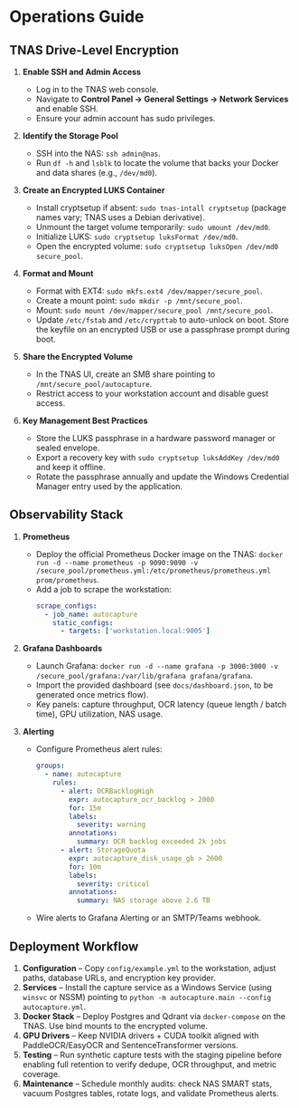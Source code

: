 # Operations Guide

## TNAS Drive-Level Encryption

1. **Enable SSH and Admin Access**
   - Log in to the TNAS web console.
   - Navigate to **Control Panel → General Settings → Network Services** and enable SSH.
   - Ensure your admin account has sudo privileges.

2. **Identify the Storage Pool**
   - SSH into the NAS: `ssh admin@nas`.
   - Run `df -h` and `lsblk` to locate the volume that backs your Docker and data shares (e.g., `/dev/md0`).

3. **Create an Encrypted LUKS Container**
   - Install cryptsetup if absent: `sudo tnas-intall cryptsetup` (package names vary; TNAS uses a Debian derivative).
   - Unmount the target volume temporarily: `sudo umount /dev/md0`.
   - Initialize LUKS: `sudo cryptsetup luksFormat /dev/md0`.
   - Open the encrypted volume: `sudo cryptsetup luksOpen /dev/md0 secure_pool`.

4. **Format and Mount**
   - Format with EXT4: `sudo mkfs.ext4 /dev/mapper/secure_pool`.
   - Create a mount point: `sudo mkdir -p /mnt/secure_pool`.
   - Mount: `sudo mount /dev/mapper/secure_pool /mnt/secure_pool`.
   - Update `/etc/fstab` and `/etc/crypttab` to auto-unlock on boot. Store the keyfile on an encrypted USB or use a passphrase prompt during boot.

5. **Share the Encrypted Volume**
   - In the TNAS UI, create an SMB share pointing to `/mnt/secure_pool/autocapture`.
   - Restrict access to your workstation account and disable guest access.

6. **Key Management Best Practices**
   - Store the LUKS passphrase in a hardware password manager or sealed envelope.
   - Export a recovery key with `sudo cryptsetup luksAddKey /dev/md0` and keep it offline.
   - Rotate the passphrase annually and update the Windows Credential Manager entry used by the application.

## Observability Stack

1. **Prometheus**
   - Deploy the official Prometheus Docker image on the TNAS: `docker run -d --name prometheus -p 9090:9090 -v /secure_pool/prometheus.yml:/etc/prometheus/prometheus.yml prom/prometheus`.
   - Add a job to scrape the workstation: 
     ```yaml
     scrape_configs:
       - job_name: autocapture
         static_configs:
           - targets: ['workstation.local:9005']
     ```

2. **Grafana Dashboards**
   - Launch Grafana: `docker run -d --name grafana -p 3000:3000 -v /secure_pool/grafana:/var/lib/grafana grafana/grafana`.
   - Import the provided dashboard (see `docs/dashboard.json`, to be generated once metrics flow).
   - Key panels: capture throughput, OCR latency (queue length / batch time), GPU utilization, NAS usage.

3. **Alerting**
   - Configure Prometheus alert rules:
     ```yaml
     groups:
       - name: autocapture
         rules:
           - alert: OCRBacklogHigh
             expr: autocapture_ocr_backlog > 2000
             for: 15m
             labels:
               severity: warning
             annotations:
               summary: OCR backlog exceeded 2k jobs
           - alert: StorageQuota
             expr: autocapture_disk_usage_gb > 2600
             for: 10m
             labels:
               severity: critical
             annotations:
               summary: NAS storage above 2.6 TB
     ```
   - Wire alerts to Grafana Alerting or an SMTP/Teams webhook.

## Deployment Workflow

1. **Configuration** – Copy `config/example.yml` to the workstation, adjust paths, database URLs, and encryption key provider.
2. **Services** – Install the capture service as a Windows Service (using `winsvc` or NSSM) pointing to `python -m autocapture.main --config autocapture.yml`.
3. **Docker Stack** – Deploy Postgres and Qdrant via `docker-compose` on the TNAS. Use bind mounts to the encrypted volume.
4. **GPU Drivers** – Keep NVIDIA drivers + CUDA toolkit aligned with PaddleOCR/EasyOCR and SentenceTransformer versions.
5. **Testing** – Run synthetic capture tests with the staging pipeline before enabling full retention to verify dedupe, OCR throughput, and metric coverage.
6. **Maintenance** – Schedule monthly audits: check NAS SMART stats, vacuum Postgres tables, rotate logs, and validate Prometheus alerts.
